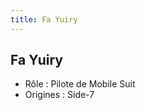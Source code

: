 ```yaml
---
title: Fa Yuiry
---
```


Fa Yuiry
--------





* Rôle : Pilote de Mobile Suit
* Origines : Side-7


 

